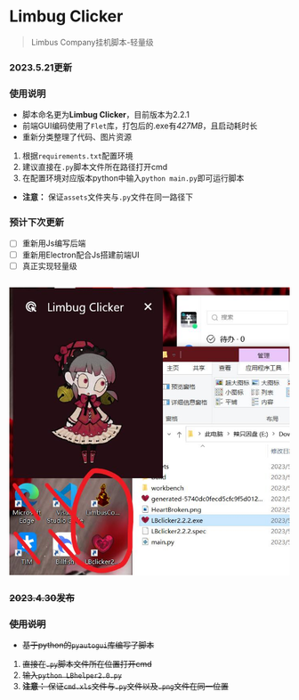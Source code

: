 # Limbug Clicker
> Limbus Company挂机脚本-轻量级

### 2023.5.21更新
### 使用说明
- 脚本命名更为**Limbug Clicker**，目前版本为2.2.1
- 前端GUI编码使用了`Flet`库，打包后的.exe有*427MB*，且启动耗时长
- 重新分类整理了代码、图片资源
1. 根据`requirements.txt`配置环境
2. 建议直接在`.py`脚本文件所在路径打开cmd
3. 在配置环境对应版本python中输入`python main.py`即可运行脚本
- **注意：** 保证`assets`文件夹与`.py`文件在同一路径下
### 预计下次更新
- [ ] 重新用Js编写后端
- [ ] 重新用Electron配合Js搭建前端UI
- [ ] 真正实现轻量级

![放个封面图](https://github.com/Xie-Tiao/My-Imgurl/blob/main/Limbug_Clicker_example_1.jpg "示例")
---
### ~~**2023.4.30发布**~~
### ~~**使用说明**~~
- ~~基于python的`pyautogui`库编写了脚本~~
1. ~~直接在`.py`脚本文件所在位置打开cmd~~
2. ~~输入`python LBhelper2.0.py`~~
3. ~~**注意：** 保证`cmd.xls`文件与`.py`文件以及`.png`文件在同一位置~~


